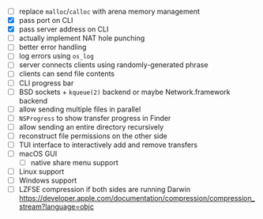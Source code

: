 - [ ] replace `malloc`/`calloc` with arena memory management
- [x] pass port on CLI
- [x] pass server address on CLI
- [ ] actually implement NAT hole punching
- [ ] better error handling
- [ ] log errors using `os_log`
- [ ] server connects clients using randomly-generated phrase
- [ ] clients can send file contents
- [ ] CLI progress bar
- [ ] BSD sockets + `kqueue(2)` backend or maybe Network.framework backend
- [ ] allow sending multiple files in parallel
- [ ] `NSProgress` to show transfer progress in Finder
- [ ] allow sending an entire directory recursively
- [ ] reconstruct file permissions on the other side
- [ ] TUI interface to interactively add and remove transfers
- [ ] macOS GUI
  - [ ] native share menu support
- [ ] Linux support
- [ ] Windows support
- [ ] LZFSE compression if both sides are running Darwin https://developer.apple.com/documentation/compression/compression_stream?language=objc
